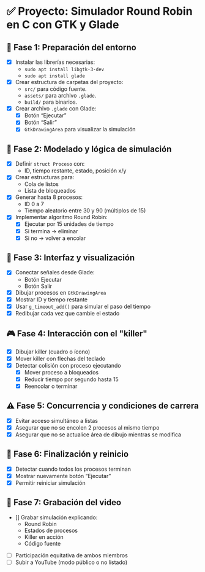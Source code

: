 # ✅ Proyecto: Simulador Round Robin en C con GTK y Glade

## 🧱 Fase 1: Preparación del entorno
- [x] Instalar las librerías necesarias:
  - `sudo apt install libgtk-3-dev`
  - `sudo apt install glade`
- [x] Crear estructura de carpetas del proyecto:
  - `src/` para código fuente.
  - `assets/` para archivo `.glade`.
  - `build/` para binarios.
- [x] Crear archivo `.glade` con Glade:
  - [x] Botón “Ejecutar”
  - [x] Botón “Salir”
  - [x] `GtkDrawingArea` para visualizar la simulación

## 🧠 Fase 2: Modelado y lógica de simulación
- [x] Definir `struct Proceso` con:
  - ID, tiempo restante, estado, posición x/y
- [x] Crear estructuras para:
  - Cola de listos
  - Lista de bloqueados
- [x] Generar hasta 8 procesos:
  - ID 0 a 7
  - Tiempo aleatorio entre 30 y 90 (múltiplos de 15)
- [x] Implementar algoritmo Round Robin:
  - [x] Ejecutar por 15 unidades de tiempo
  - [x] Si termina → eliminar
  - [x] Si no → volver a encolar

## 🧩 Fase 3: Interfaz y visualización
- [x] Conectar señales desde Glade:
  - Botón Ejecutar
  - Botón Salir
- [x] Dibujar procesos en `GtkDrawingArea`
- [x] Mostrar ID y tiempo restante
- [x] Usar `g_timeout_add()` para simular el paso del tiempo
- [x] Redibujar cada vez que cambie el estado

## 🎮 Fase 4: Interacción con el "killer"
- [x] Dibujar killer (cuadro o ícono)
- [x] Mover killer con flechas del teclado
- [x] Detectar colisión con proceso ejecutando
  - [x] Mover proceso a bloqueados
  - [x] Reducir tiempo por segundo hasta 15
  - [x] Reencolar o terminar

## ⚠️ Fase 5: Concurrencia y condiciones de carrera
- [x] Evitar acceso simultáneo a listas
- [x] Asegurar que no se encolen 2 procesos al mismo tiempo
- [x] Asegurar que no se actualice área de dibujo mientras se modifica

## 🧪 Fase 6: Finalización y reinicio
- [x] Detectar cuando todos los procesos terminan
- [x] Mostrar nuevamente botón “Ejecutar”
- [x] Permitir reiniciar simulación

## 🎥 Fase 7: Grabación del video
- [] Grabar simulación explicando:
  - Round Robin
  - Estados de procesos
  - Killer en acción
  - Código fuente
- [ ] Participación equitativa de ambos miembros
- [ ] Subir a YouTube (modo público o no listado)
